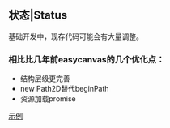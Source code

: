 ## 状态|Status
基础开发中，现存代码可能会有大量调整。

### 相比比几年前easycanvas的几个优化点：
* 结构层级更完善
* new Path2D替代beginPath
* 资源加载promise

[示例](https://www.gitbook.com/book/sjli/easycanvas_2d/)
